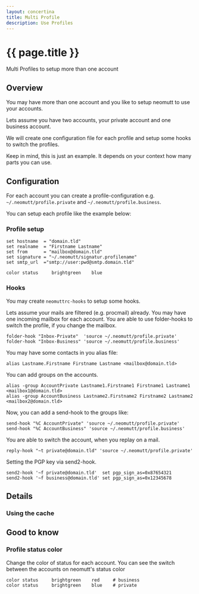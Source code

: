 ```yaml
---
layout: concertina
title: Multi Profile 
description: Use Profiles 
---
```


# {{ page.title }}

Multi Profiles to setup more than one account

## Overview

You may have more than one account and you like to setup neomutt to
use your accounts. 

Lets assume you have two accounts, your private account and one
business account.

We will create one configuration file for each profile and setup some
hooks to switch the profiles.

Keep in mind, this is just an example. It depends on your context how
many parts you can use.

## Configuration

For each account you can create a profile-configuration e.g.
`~/.neomutt/profile.private` and `~/.neomutt/profile.business`.

You can setup each profile like the example below:

### Profile setup

	set hostname  = "domain.tld"
	set realname  = "Firstname Lastname"
	set from      = "mailbox@domain.tld"
	set signature = "~/.neomutt/signatur.profilename"	
	set smtp_url  ="smtp://user:pwd@smtp.domain.tld"

	color status     brightgreen    blue

### Hooks

You may create `neomuttrc-hooks` to setup some hooks.

Lets assume your mails are filtered (e.g. procmail) already. You may
have one incoming mailbox for each account. You are able to use
folder-hooks to switch the profile, if you change the mailbox.

	folder-hook "Inbox-Private"  'source ~/.neomutt/profile.private'
	folder-hook "Inbox-Business" 'source ~/.neomutt/profile.business'

You may have some contacts in you alias file:

	alias Lastname.Firstname Firstname Lastname <mailbox@domain.tld>
You can add groups on the accounts.
	
	alias -group AccountPrivate Lastname1.Firstname1 Firstname1 Lastname1 <mailbox1@domain.tld>
	alias -group AccountBusiness Lastname2.Firstname2 Firstname2 Lastname2 <mailbox2@domain.tld>

Now, you can add a send-hook to the groups like:

	send-hook "%C AccountPrivate" 'source ~/.neomutt/profile.private'
	send-hook "%C AccountBusiness" 'source ~/.neomutt/profile.business'

You are able to switch the account, when you replay on a mail.

	reply-hook "~t private@domain.tld" 'source ~/.neomutt/profile.private'

Setting the PGP key via send2-hook.

	send2-hook '~f private@domain.tld'  set pgp_sign_as=0x87654321
	send2-hook '~f business@domain.tld' set pgp_sign_as=0x12345678


## Details

### Using the cache

## Good to know

### Profile status color 

Change the color of status for each account. You can see the switch
between the accounts on neomutt's status color

	color status     brightgreen    red 	# business
	color status     brightgreen    blue	# private


